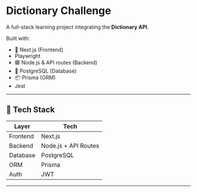 # Dictionary Challenge

A full-stack learning project integrating the **Dictionary API**.

Built with:

- 🔷 Next.js (Frontend)
- Playwright
- 🟩 Node.js & API routes (Backend)
- 🐘 PostgreSQL (Database)
- 📦 Prisma (ORM)
- Jest

---

## 🧪 Tech Stack

| Layer    | Tech                 |
| -------- | -------------------- |
| Frontend | Next.js              |
| Backend  | Node.js + API Routes |
| Database | PostgreSQL           |
| ORM      | Prisma               |
| Auth     | JWT                  |

---
